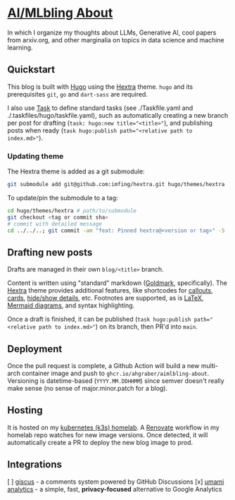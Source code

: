 # [AI/MLbling About](https://aimlbling-about.ninerealmlabs.com)

In which I organize my thoughts about LLMs, Generative AI, cool papers from arxiv.org, and other marginalia on topics in data science and machine learning.

## Quickstart

This blog is built with [Hugo](https://gohugo.io/) using the [Hextra](https://imfing.github.io/hextra/) theme.
`hugo` and its prerequisites `git`, `go` and `dart-sass` are required.

I also use [Task](https://taskfile.dev/) to define standard tasks (see ./Taskfile.yaml and ./.taskfiles/hugo/taskfile.yaml),
such as automatically creating a new branch per post for drafting (`task: hugo:new title="<title>"`),
and publishing posts when ready (`task hugo:publish path="<relative path to index.md>"`).

### Updating theme

The Hextra theme is added as a git submodule:

```sh
git submodule add git@github.com:imfing/hextra.git hugo/themes/hextra
```

To update/pin the submodule to a tag:

```sh
cd hugo/themes/hextra # path/to/submodule
git checkout <tag or commit sha>
# commit with detailed message
cd ../../..; git commit -am "feat: Pinned hextra@<version or tag>" -S
```

## Drafting new posts

Drafts are managed in their own `blog/<title>` branch.

Content is written using "standard" markdown ([Goldmark](https://github.com/yuin/goldmark), specifically).
The [Hextra](https://imfing.github.io/hextra/) theme provides additional features, like shortcodes for
[callouts](https://imfing.github.io/hextra/docs/guide/shortcodes/callout/), [cards](https://imfing.github.io/hextra/docs/guide/shortcodes/cards/), [hide/show details](https://imfing.github.io/hextra/docs/guide/shortcodes/details/), etc.
Footnotes are supported, as is [LaTeX](https://imfing.github.io/hextra/docs/guide/latex/), [Mermaid diagrams](https://imfing.github.io/hextra/docs/guide/diagrams/), and syntax highlighting.

Once a draft is finished, it can be published (`task hugo:publish path="<relative path to index.md>"`) on its branch,
then PR'd into `main`.

## Deployment

Once the pull request is complete, a Github Action will build a new multi-arch container image and push to `ghcr.io/ahgraber/aimlbling-about`.
Versioning is datetime-based (`YYYY.MM.DDHHMM`) since semver doesn't really make sense (no sense of major.minor.patch for a blog).

## Hosting

It is hosted on my [kubernetes (k3s) homelab](https://github.com/ahgraber/homelab-gitops-k3s).
A [Renovate](https://docs.renovatebot.com/) workflow in my homelab repo watches for new image versions.
Once detected, it will automatically create a PR to deploy the new blog image to prod.

## Integrations

[ ] [giscus](https://giscus.app/) - a comments system powered by GitHub Discussions
[x] [umami analytics](https://umami.is/) - a simple, fast, **privacy-focused** alternative to Google Analytics
